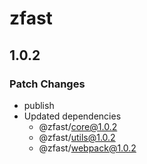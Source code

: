 # zfast

## 1.0.2

### Patch Changes

- publish
- Updated dependencies
  - @zfast/core@1.0.2
  - @zfast/utils@1.0.2
  - @zfast/webpack@1.0.2
